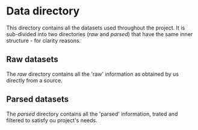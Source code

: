 # Data directory

This directory contains all the datasets used throughout the project. It is sub-divided into two directories (*raw* and *parsed*) that have the same inner structure - for clarity reasons.

## Raw datasets

The *raw* directory contains all the 'raw' information as obtained by us directly from a source.

## Parsed datasets

The *parsed* directory contains all the 'parsed' information, trated and filtered to satisfy ou project's needs.
